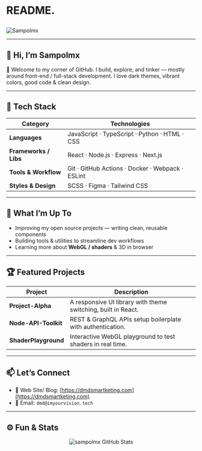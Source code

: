 # README.<p align="center">
  <img src="https://img.shields.io/badge/Sampolmx-🐉-fontcolor=F8F8F2&logo=github&logoColor=6272A4&color=44475A" alt="Sampolmx"/>  
</p>

---

## 🎨 Hi, I’m **Sampolmx**

👋 Welcome to my corner of GitHub. I build, explore, and tinker — mostly around front-end / full-stack development. I love dark themes, vibrant colors, good code & clean design.  

---

## 🔧 Tech Stack

| Category | Technologies |
|----------|---------------|
| **Languages** | JavaScript · TypeScript · Python · HTML · CSS |
| **Frameworks / Libs** | React · Node.js · Express · Next.js |
| **Tools & Workflow** | Git · GitHub Actions · Docker · Webpack · ESLint |
| **Styles & Design** | SCSS · Figma · Tailwind CSS |

---

## 🚀 What I’m Up To

- Improving my open source projects — writing clean, reusable components  
- Building tools & utilities to streamline dev workflows  
- Learning more about **WebGL / shaders** & 3D in browser  

---

## 🏆 Featured Projects

| Project | Description |
|---------|-------------|
| **Project-Alpha** | A responsive UI library with theme switching, built in React. |
| **Node-API-Toolkit** | REST & GraphQL APIs setup boilerplate with authentication. |
| **ShaderPlayground** | Interactive WebGL playground to test shaders in real time. |

---

## 📫 Let’s Connect

- 📄 Web Site/ Blog: [https://dmdsmartketing.com](https://dmdsmartketing.com)  
- 📧 Email: `dmd@imyourvision.tech`   

---

## ⚙️ Fun & Stats

<p align="center">
  <img src="https://github-readme-stats.vercel.app/api?username=sampolmx&show_icons=true&theme=dracula" alt="sampolmx GitHub Stats" />
</p>
